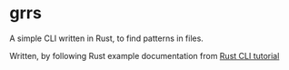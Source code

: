 # grrs

A simple CLI written in Rust, to find patterns in files.

Written, by following Rust example documentation from [Rust CLI tutorial](https://rust-lang-nursery.github.io/cli-wg/)
